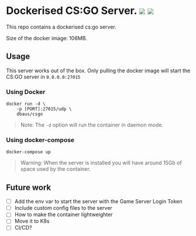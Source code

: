 # Dockerised CS:GO Server. ![](https://img.shields.io/badge/Status-Work%20In%20Progress-yellow.svg)   ![](https://img.shields.io/badge/Tested-Manually-brightgreen.svg)

This repo contains a dockerised cs:go server.

Size of the docker image: 106MB.

## Usage

This server works out of the box. Only pulling the docker image will start the CS:GO server in `0.0.0.0:27015`

### Using Docker
```
docker run -d \
    -p [PORT]:27015/udp \
    dbaus/csgo
```
> Note: The `-d` option will run the container in daemon mode.

### Using docker-compose

```
docker-compose up 
```

>Warning: When the server is installed you will have around 15Gb of space used by the container. 



## Future work

- [ ] Add the env var to start the server with the Game Server Login Token
- [ ] Include custom config files to the server
- [ ] How to make the container lightweighter
- [ ] Move it to K8s
- [ ] CI/CD?
